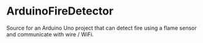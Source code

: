 # ArduinoFireDetector
Source for an Arduino Uno project that can detect fire using a flame sensor and communicate with wire / WiFi.
